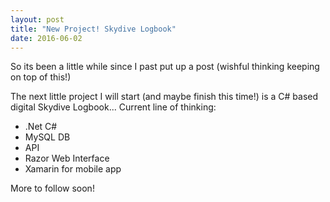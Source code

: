 ```yaml
---
layout: post
title: "New Project! Skydive Logbook"
date: 2016-06-02
---
```


So its been a little while since I past put up a post (wishful thinking keeping on top of this!)

The next little project I will start (and maybe finish this time!) is a C# based digital Skydive Logbook...
Current line of thinking:

- .Net C#
- MySQL DB
- API
- Razor Web Interface
- Xamarin for mobile app

More to follow soon!
